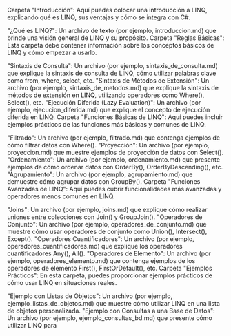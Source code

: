 Carpeta "Introducción": Aquí puedes colocar una introducción a LINQ, explicando qué es LINQ, sus ventajas y cómo se integra con C#.

"¿Qué es LINQ?": Un archivo de texto (por ejemplo, introduccion.md) que brinde una visión general de LINQ y su propósito.
Carpeta "Reglas Básicas": Esta carpeta debe contener información sobre los conceptos básicos de LINQ y cómo empezar a usarlo.

"Sintaxis de Consulta": Un archivo (por ejemplo, sintaxis_de_consulta.md) que explique la sintaxis de consulta de LINQ, cómo utilizar palabras clave como from, where, select, etc.
"Sintaxis de Métodos de Extensión": Un archivo (por ejemplo, sintaxis_de_metodos.md) que explique la sintaxis de métodos de extensión en LINQ, utilizando operadores como Where(), Select(), etc.
"Ejecución Diferida (Lazy Evaluation)": Un archivo (por ejemplo, ejecucion_diferida.md) que explique el concepto de ejecución diferida en LINQ.
Carpeta "Funciones Básicas de LINQ": Aquí puedes incluir ejemplos prácticos de las funciones más básicas y comunes de LINQ.

"Filtrado": Un archivo (por ejemplo, filtrado.md) que contenga ejemplos de cómo filtrar datos con Where().
"Proyección": Un archivo (por ejemplo, proyeccion.md) que muestre ejemplos de proyección de datos con Select().
"Ordenamiento": Un archivo (por ejemplo, ordenamiento.md) que presente ejemplos de cómo ordenar datos con OrderBy(), OrderByDescending(), etc.
"Agrupamiento": Un archivo (por ejemplo, agrupamiento.md) que demuestre cómo agrupar datos con GroupBy().
Carpeta "Funciones Avanzadas de LINQ": Aquí puedes cubrir funcionalidades más avanzadas y operadores menos comunes en LINQ.

"Joins": Un archivo (por ejemplo, joins.md) que explique cómo realizar uniones entre colecciones con Join() y GroupJoin().
"Operadores de Conjunto": Un archivo (por ejemplo, operadores_de_conjunto.md) que muestre cómo usar operadores de conjunto como Union(), Intersect(), Except().
"Operadores Cuantificadores": Un archivo (por ejemplo, operadores_cuantificadores.md) que explique los operadores cuantificadores Any(), All().
"Operadores de Elemento": Un archivo (por ejemplo, operadores_elemento.md) que contenga ejemplos de los operadores de elemento First(), FirstOrDefault(), etc.
Carpeta "Ejemplos Prácticos": En esta carpeta, puedes proporcionar ejemplos prácticos de cómo usar LINQ en situaciones reales.

"Ejemplo con Listas de Objetos": Un archivo (por ejemplo, ejemplo_listas_de_objetos.md) que muestre cómo utilizar LINQ en una lista de objetos personalizada.
"Ejemplo con Consultas a una Base de Datos": Un archivo (por ejemplo, ejemplo_consultas_bd.md) que presente cómo utilizar LINQ para